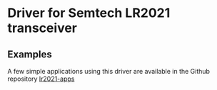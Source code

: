 # Driver for Semtech LR2021 transceiver

## Examples
A few simple applications using this driver are available
in the Github repository [lr2021-apps](https://github.com/TheClams/lr2021-apps)